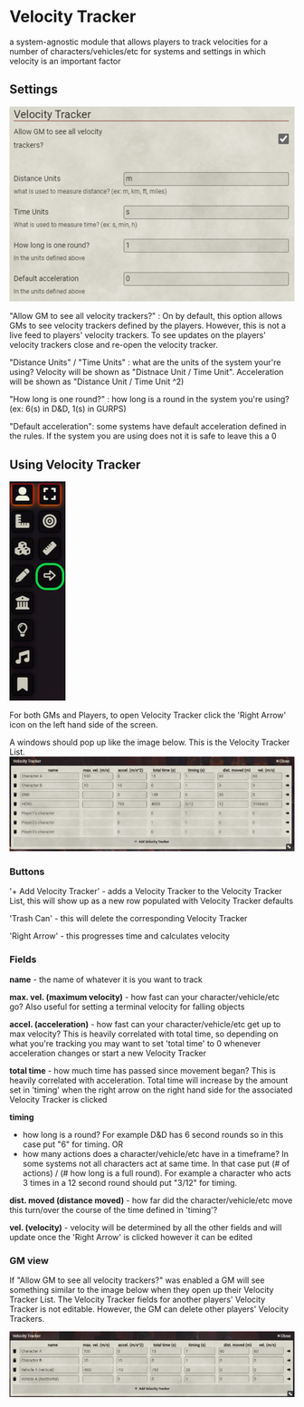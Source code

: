 # Velocity Tracker

a system-agnostic module that allows players to track velocities for a number of characters/vehicles/etc for systems and settings in which velocity is an important factor

## Settings
![alt text](https://github.com/dmdorman/foundryvtt-velocity-tracker/blob/main/images/settings.PNG?raw=true)

"Allow GM to see all velocity trackers?" : On by default, this option allows GMs to see velocity trackers defined by the players. However, this is not a live feed to players' velocity trackers. To see updates on the players' velocity trackers close and re-open the velocity tracker.

"Distance Units" / "Time Units" : what are the units of the system your're using? Velocity will be shown as "Distnace Unit / Time Unit". Acceleration will be shown as "Distance Unit / Time Unit ^2)

"How long is one round?" : how long is a round in the system you're using? (ex: 6(s) in D&D, 1(s) in GURPS)

"Default acceleration": some systems have default acceleration defined in the rules. If the system you are using does not it is safe to leave this a 0

## Using Velocity Tracker
![alt text](https://github.com/dmdorman/foundryvtt-velocity-tracker/blob/main/images/how-to-open.PNG?raw=true) 

For both GMs and Players, to open Velocity Tracker click the 'Right Arrow' icon on the left hand side of the screen.

A windows should pop up like the image below. This is the Velocity Tracker List.
![alt text](https://github.com/dmdorman/foundryvtt-velocity-tracker/blob/main/images/velocity-tracker-gm-view.PNG?raw=true)

### Buttons
'+ Add Velocity Tracker' - adds a Velocity Tracker to the Velocity Tracker List, this will show up as a new row populated with Velocity Tracker defaults

'Trash Can' - this will delete the corresponding Velocity Tracker

'Right Arrow' - this progresses time and calculates velocity


### Fields
<b>name</b> - the name of whatever it is you want to track

<b>max. vel. (maximum velocity)</b> - how fast can your character/vehicle/etc go? Also useful for setting a terminal velocity for falling objects

<b>accel. (acceleration)</b> - how fast can your character/vehicle/etc get up to max velocity? This is heavily correlated with total time, so depending on what you're tracking you may want to set 'total time' to 0 whenever acceleration changes or start a new Velocity Tracker

<b>total time</b> - how much time has passed since movement began? This is heavily correlated with acceleration. Total time will increase by the amount set in 'timing' when the right arrow on the right hand side for the associated Velocity Tracker is clicked

<b>timing</b>
  - how long is a round? For example D&D has 6 second rounds so in this case put "6" for timing.
  OR 
  - how many actions does a character/vehicle/etc have in a timeframe? In some systems not all characters act at same time. In that case put (# of actions) / (# how       long is a full round). For example a character who acts 3 times in a 12 second round should put "3/12" for timing.

<b>dist. moved (distance moved)</b> - how far did the character/vehicle/etc move this turn/over the course of the time defined in 'timing'?

<b>vel. (velocity)</b> - velocity will be determined by all the other fields and will update once the 'Right Arrow' is clicked however it can be edited


### GM view

If "Allow GM to see all velocity trackers?" was enabled a GM will see something similar to the image below when they open up their Velocity Tracker List. The Velocity Tracker fields for another players' Velocity Tracker is not editable. However, the GM can delete other players' Velocity Trackers. 

![alt text](https://github.com/dmdorman/foundryvtt-velocity-tracker/blob/main/images/velocity-tracker.PNG?raw=true)
